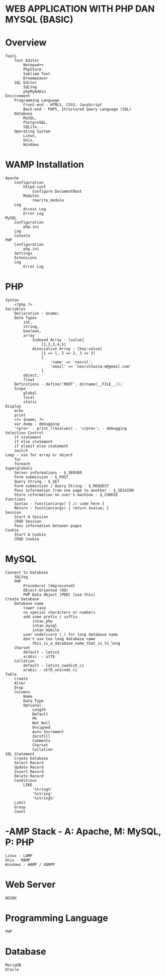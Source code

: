 # WEB APPLICATION WITH PHP DAN MYSQL (BASIC)

# Overview
	Tools
		Text Editor
			Notepad++
			PhpStorm
			Sublime Text
			Dreamweaver
		SQL Editor
			SQLYog
			phpMyAdmin
	Environment
		Programming Language
			Front-end - HTML5, CSS3, JavaScript
			Back-end - PHP5, Structured Query Language (SQL)
		Database
			MySQL, 
			PostgreSQL, 
			SQLite...
		Operating System
			Linux, 
			Unix,
			Windows

# WAMP Installation
	Apache
		Configuration
			httpd.conf
				Configure DocumentRoot
			Modules
				rewrite_module
		Log
			Access Log
			Error Log
	MySQL
		Configuration
			php.ini
		Log
		Console
	PHP
		Configuration
			php.ini
		Settings
		Extensions
		Log
			Error Log

# PHP
	Syntax
		<?php ?>
	Variables
		Declaration - $name;
		Data Types 
			int, 
			string, 
			boolean, 
			array
				Indexed Array - [value]
					[1,2,3,4,5]
				Associative Array - [key:value]
					[1 => 1, 2 => 2, 3 => 3]
					[
						'name' => 'nasrul',
						'email' => 'nasrulhazim.m@gmail.com'
					]
			object, 
			float
		Definitions - define('ROOT', dirname(__FILE__));
		Scope
			global
			local
			static
	Display
		echo
		print
		<?= $name; ?>
		var_dump - debugging
		'<pre>' . print_r($values) . '</pre>'; - debugging
	Selection Control
		if statement
		if else statement
		if elseif else statement
		switch
	Loop - use for array or object
		for
		foreach
	Superglobals
		Server informations - $_SERVER
		Form submission - $_POST
		Query String - $_GET
		Form submission / Query String - $_REQUEST
		Pass information from one page to another - $_SESSION
		Store information on user's machine - $_COOKIE
	Functions
		Syntax - function(args) { // code here }
		Return - fucntion(args) { return $value; }
	Session
		Start A Session
		CRUD Session
		Pass information between pages
	Cookie
		Start A Cookie
		CRUD Cookie

# MySQL
	Connect to Database
		SQLYog
		PHP
			Procedural [deprecated]
			Object-Oriented (OO)
			PHP Data Object (PDO) [use this]
	Create Database
		Database name
			lower case
			no special characters or numbers
			add some prefix / suffix
				intan_php
				intan_mysql
				intan_mobile
			user underscore (_) for long database name
			don't use too long database name
				this_is_a_database_name_that_is_to_long
		Charset
			default - latin1
			arabic	- utf8
		Collation
			default - latin1_swedish_ci
			arabic - utf8_unicode_ci
	Table
		Create
		Alter
		Drop
		Columns
			Name
			Data Type
			Optional
				Length
				Default
				PK
				Not Null
				Unsigned
				Auto Increment
				Zerofill
				Comments
				Charset
				Collation
	SQL Statement
		Create Database
		Select Record
		Update Record
		Insert Record
		Delete Record
		Conditions
			LIKE
				'string%'
				'%string'
				'%string%'
		Limit
		Group
		Count

# -AMP Stack - A: Apache, M: MySQL, P: PHP
	Linux - LAMP
	Unix - MAMP
	Windows - WAMP / XAMPP

# Web Server
	NGINX
# Programming Language
	PHP
# Database
	MariaDB
	Oracle
